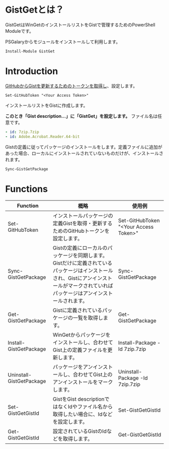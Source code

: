 # GistGetとは？

GistGetはWinGetのインストールリストをGistで管理するためのPowerShell Moduleです。

PSGalaryからモジュールをインストールして利用します。

```pwsh
Install-Module GistGet
```

# Introduction

[GitHubからGistを更新するためのトークンを取得し](docs/ja-jp/Set-GitHubToken.md)、設定します。

```pwsh
Set-GitHubToken "<Your Access Token>"
```

インストールリストをGistに作成します。 

**このとき「Gist description...」に「GistGet」を設定します。** ファイル名は任意です。

```yaml
- id: 7zip.7zip
- id: Adobe.Acrobat.Reader.64-bit
```

Gistの定義に従ってパッケージのインストールをします。定義ファイルに追加があった場合、ローカルにインストールされていないものだけが、インストールされます。

```pwsh
Sync-GistGetPackage
```

# Functions

|Function|概略|使用例|
|--|--|--|
|Set-GitHubToken|インストールパッケージの定義Gistを取得・更新するためのGitHubトークンを設定します。|Set-GitHubToken "&lt;Your Access Token&gt;"|
|Sync-GistGetPackage|Gistの定義にローカルのパッケージを同期します。Gistだけに定義されているパッケージはインストールされ、Gistにアンインストールがマークされていればパッケージはアンインストールされます。|Sync-GistGetPackage|
|Get-GistGetPackage|Gistに定義されているパッケージの一覧を取得します。|Get-GistGetPackage|
|Install-GistGetPackage|WinGetからパッケージをインストールし、合わせてGist上の定義ファイルを更新します。|Install-Package -Id 7zip.7zip|
|Uninstall-GistGetPackage|パッケージをアンインストールし、合わせてGist上のアンインストールをマークします。|Uninstall-Package -Id 7zip.7zip|
|Set-GistGetGistId|GistをGist descriptionではなくIdやファイル名から取得したい場合に、Idなどを設定します。|Set-GistGetGistId|
|Get-GistGetGistId|設定されているGistのIdなどを取得します。|Get-GistGetGistId|
